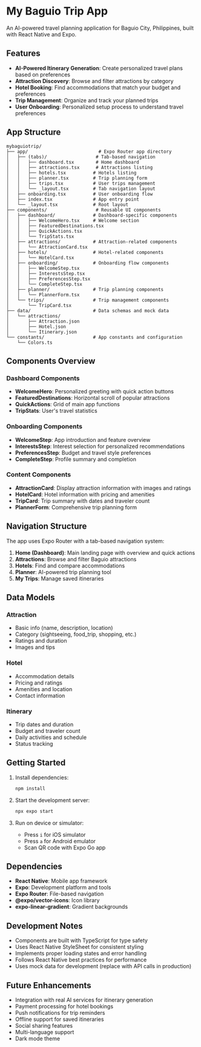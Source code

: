# My Baguio Trip App

An AI-powered travel planning application for Baguio City, Philippines, built with React Native and Expo.

## Features

- **AI-Powered Itinerary Generation**: Create personalized travel plans based on preferences
- **Attraction Discovery**: Browse and filter attractions by category
- **Hotel Booking**: Find accommodations that match your budget and preferences
- **Trip Management**: Organize and track your planned trips
- **User Onboarding**: Personalized setup process to understand travel preferences

## App Structure

```
mybaguiotrip/
├── app/                          # Expo Router app directory
│   ├── (tabs)/                  # Tab-based navigation
│   │   ├── dashboard.tsx        # Home dashboard
│   │   ├── attractions.tsx      # Attractions listing
│   │   ├── hotels.tsx          # Hotels listing
│   │   ├── planner.tsx         # Trip planning form
│   │   ├── trips.tsx           # User trips management
│   │   └── _layout.tsx         # Tab navigation layout
│   ├── onboarding.tsx          # User onboarding flow
│   ├── index.tsx               # App entry point
│   └── _layout.tsx             # Root layout
├── components/                  # Reusable UI components
│   ├── dashboard/              # Dashboard-specific components
│   │   ├── WelcomeHero.tsx     # Welcome section
│   │   ├── FeaturedDestinations.tsx
│   │   ├── QuickActions.tsx
│   │   └── TripStats.tsx
│   ├── attractions/            # Attraction-related components
│   │   └── AttractionCard.tsx
│   ├── hotels/                 # Hotel-related components
│   │   └── HotelCard.tsx
│   ├── onboarding/             # Onboarding flow components
│   │   ├── WelcomeStep.tsx
│   │   ├── InterestsStep.tsx
│   │   ├── PreferencesStep.tsx
│   │   └── CompleteStep.tsx
│   ├── planner/                # Trip planning components
│   │   └── PlannerForm.tsx
│   └── trips/                  # Trip management components
│       └── TripCard.tsx
├── data/                       # Data schemas and mock data
│   └── attractions/
│       ├── Attraction.json
│       ├── Hotel.json
│       └── Itinerary.json
└── constants/                  # App constants and configuration
    └── Colors.ts
```

## Components Overview

### Dashboard Components
- **WelcomeHero**: Personalized greeting with quick action buttons
- **FeaturedDestinations**: Horizontal scroll of popular attractions
- **QuickActions**: Grid of main app functions
- **TripStats**: User's travel statistics

### Onboarding Components
- **WelcomeStep**: App introduction and feature overview
- **InterestsStep**: Interest selection for personalized recommendations
- **PreferencesStep**: Budget and travel style preferences
- **CompleteStep**: Profile summary and completion

### Content Components
- **AttractionCard**: Display attraction information with images and ratings
- **HotelCard**: Hotel information with pricing and amenities
- **TripCard**: Trip summary with dates and traveler count
- **PlannerForm**: Comprehensive trip planning form

## Navigation Structure

The app uses Expo Router with a tab-based navigation system:

1. **Home (Dashboard)**: Main landing page with overview and quick actions
2. **Attractions**: Browse and filter Baguio attractions
3. **Hotels**: Find and compare accommodations
4. **Planner**: AI-powered trip planning tool
5. **My Trips**: Manage saved itineraries

## Data Models

### Attraction
- Basic info (name, description, location)
- Category (sightseeing, food_trip, shopping, etc.)
- Ratings and duration
- Images and tips

### Hotel
- Accommodation details
- Pricing and ratings
- Amenities and location
- Contact information

### Itinerary
- Trip dates and duration
- Budget and traveler count
- Daily activities and schedule
- Status tracking

## Getting Started

1. Install dependencies:
   ```bash
   npm install
   ```

2. Start the development server:
   ```bash
   npx expo start
   ```

3. Run on device or simulator:
   - Press `i` for iOS simulator
   - Press `a` for Android emulator
   - Scan QR code with Expo Go app

## Dependencies

- **React Native**: Mobile app framework
- **Expo**: Development platform and tools
- **Expo Router**: File-based navigation
- **@expo/vector-icons**: Icon library
- **expo-linear-gradient**: Gradient backgrounds

## Development Notes

- Components are built with TypeScript for type safety
- Uses React Native StyleSheet for consistent styling
- Implements proper loading states and error handling
- Follows React Native best practices for performance
- Uses mock data for development (replace with API calls in production)

## Future Enhancements

- Integration with real AI services for itinerary generation
- Payment processing for hotel bookings
- Push notifications for trip reminders
- Offline support for saved itineraries
- Social sharing features
- Multi-language support
- Dark mode theme
